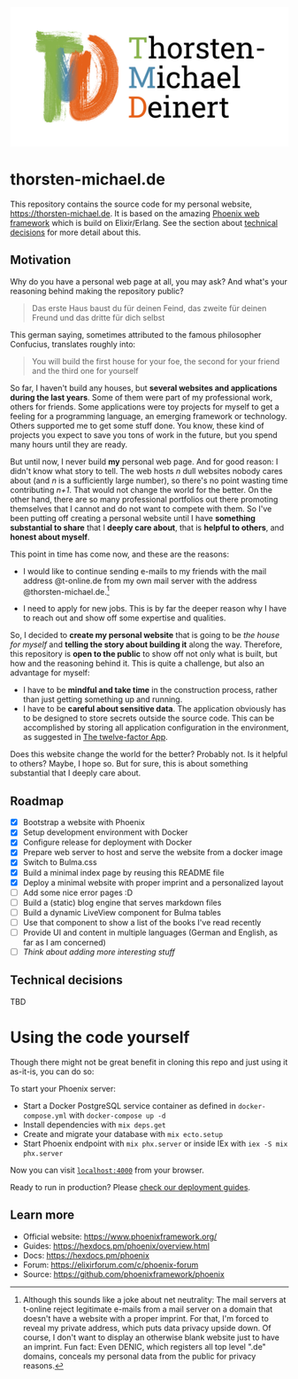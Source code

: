 ![Logo and Name: Thorsten-Michael Deinert](priv/static/images/logos/tmd-slogan.png?raw=true)

# thorsten-michael.de

This repository contains the source code for my personal website, https://thorsten-michael.de. It is based on the amazing [Phoenix web framework](https://phoenixframework.org) which is build on Elixir/Erlang. See the section about [technical decisions](#technical-decisions) for more detail about this.

<!-- INDEX_START -->

## Motivation

Why do you have a personal web page at all, you may ask? And what's your reasoning behind making the repository public?

> Das erste Haus baust du für deinen Feind, das zweite für deinen Freund und das dritte für dich selbst

This german saying, sometimes attributed to the famous philosopher Confucius, translates roughly into:

> You will build the first house for your foe, the second for your friend and the third one for yourself

So far, I haven't build any houses, but **several websites and applications during the last years**. Some of them were part of my professional work, others for friends. Some applications were toy projects for myself to get a feeling for a programming language, an emerging framework or technology. Others supported me to get some stuff done. You know, these kind of projects you expect to save you tons of work in the future, but you spend many hours until they are ready.

But until now, I never build **my** personal web page. And for good reason: I didn't know what story to tell. The web hosts _n_ dull websites nobody cares about (and _n_ is a sufficiently large number), so there's no point wasting time contributing _n+1_. That would not change the world for the better. On the other hand, there are so many professional portfolios out there promoting themselves that I cannot and do not want to compete with them. So I've been putting off creating a personal website until I have **something substantial to share** that I **deeply care about**, that is **helpful to others**, and **honest about myself**.

This point in time has come now, and these are the reasons:

- I would like to continue sending e-mails to my friends with the mail address @t-online.de from my own mail server with the address @thorsten-michael.de.[^1]

- I need to apply for new jobs. This is by far the deeper reason why I have to reach out and show off some expertise and qualities.

So, I decided to **create my personal website** that is going to be _the house for myself_ and **telling the story about building it** along the way. Therefore, this repository is **open to the public** to show off not only what is built, but how and the reasoning behind it. This is quite a challenge, but also an advantage for myself:

- I have to be **mindful and take time** in the construction process, rather than just getting something up and running.
- I have to be **careful about sensitive data**. The application obviously has to be designed to store secrets outside the source code. This can be accomplished by storing all application configuration in the environment, as suggested in [The twelve-factor App](https://12factor.net/config).

Does this website change the world for the better? Probably not. Is it helpful to others? Maybe, I hope so. But for sure, this is about something substantial that I deeply care about.

[^1]: Although this sounds like a joke about net neutrality: The mail servers at t-online reject legitimate e-mails from a mail server on a domain that doesn't have a website with a proper imprint. For that, I'm forced to reveal my private address, which puts data privacy upside down. Of course, I don't want to display an otherwise blank website just to have an imprint. Fun fact: Even DENIC, which registers all top level ".de" domains, conceals my personal data from the public for privacy reasons.

<!-- INDEX_END -->

## Roadmap

- [x] Bootstrap a website with Phoenix
- [x] Setup development environment with Docker
- [x] Configure release for deployment with Docker
- [x] Prepare web server to host and serve the website from a docker image
- [x] Switch to Bulma.css
- [x] Build a minimal index page by reusing this README file
- [x] Deploy a minimal website with proper imprint and a personalized layout
- [ ] Add some nice error pages :D
- [ ] Build a (static) blog engine that serves markdown files
- [ ] Build a dynamic LiveView component for Bulma tables
- [ ] Use that component to show a list of the books I've read recently
- [ ] Provide UI and content in multiple languages (German and English, as far as I am concerned)
- [ ] _Think about adding more interesting stuff_

## Technical decisions

TBD

# Using the code yourself

Though there might not be great benefit in cloning this repo and just using it as-it-is, you can do so:

To start your Phoenix server:

- Start a Docker PostgreSQL service container as defined in `docker-compose.yml` with `docker-compose up -d`
- Install dependencies with `mix deps.get`
- Create and migrate your database with `mix ecto.setup`
- Start Phoenix endpoint with `mix phx.server` or inside IEx with `iex -S mix phx.server`

Now you can visit [`localhost:4000`](http://localhost:4000) from your browser.

Ready to run in production? Please [check our deployment guides](https://hexdocs.pm/phoenix/deployment.html).

## Learn more

- Official website: https://www.phoenixframework.org/
- Guides: https://hexdocs.pm/phoenix/overview.html
- Docs: https://hexdocs.pm/phoenix
- Forum: https://elixirforum.com/c/phoenix-forum
- Source: https://github.com/phoenixframework/phoenix
